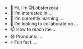 - 👋 Hi, I’m @Lobsterzeka
- 👀 I’m interested in ...
- 🌱 I’m currently learning ...
- 💞️ I’m looking to collaborate on ...
- 📫 How to reach me ...
- 😄 Pronouns: ...
- ⚡ Fun fact: ...

<!---
Lobsterzeka/Lobsterzeka is a ✨ special ✨ repository because its `README.md` (this file) appears on your GitHub profile.
You can click the Preview link to take a look at your changes.
--->
